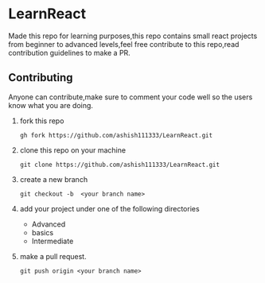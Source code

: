 # LearnReact

Made this repo for learning purposes,this repo contains small react projects from beginner to advanced levels,feel free contribute to this repo,read contribution guidelines to make a PR.
  
  
## Contributing
Anyone can contribute,make sure to comment your code well so the users know what you are doing.


1. fork this repo
   ```
   gh fork https://github.com/ashish111333/LearnReact.git
   ```
    


2. clone this repo on your machine 
   
   ```
   git clone https://github.com/ashish111333/LearnReact.git
   ```
2. create a new branch 
   ```
   git checkout -b  <your branch name>
   ```

3. add your project under one of the following directories 
   
   + Advanced
   + basics
   + Intermediate

4. make a pull request.
   ```
   git push origin <your branch name>
   
   ```


   



   





